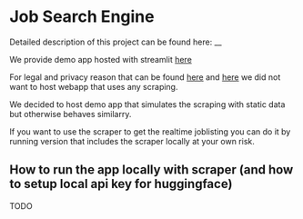# Job Search Engine
Detailed description of this project can be found here: __

We provide demo app hosted with streamlit [here](https://job-search-engine-demo.streamlit.app/)

For legal and privacy reason that can be found
[here](https://www.linkedin.com/robots.txt) and
[here](https://www.linkedin.com/legal/crawling-terms)
we did not want to host webapp that uses any scraping.

We decided to host demo app that simulates the scraping with static data but otherwise behaves similarry.

If you want to use the scraper to get the realtime joblisting you can do it by running version that includes the scraper locally at your own risk.

## How to run the app locally with scraper (and how to setup local api key for huggingface)
TODO

